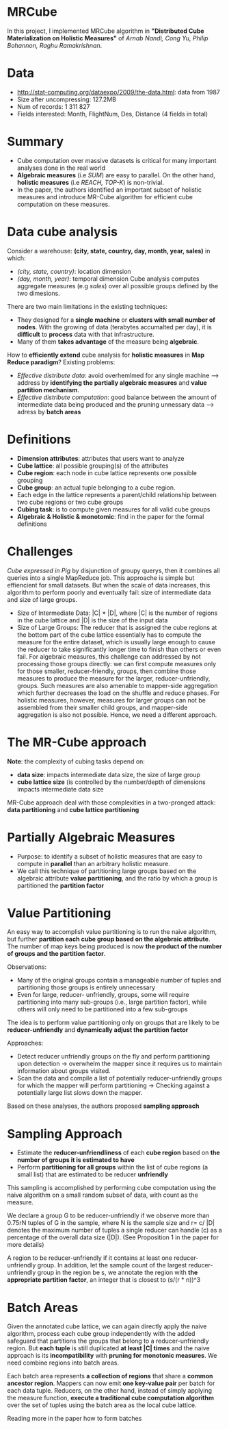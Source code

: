 MRCube
======
In this project, I implemented MRCube algorithm in **"Distributed Cube Materialization on Holistic Measures"** of *Arnab Nandi, Cong Yu, Philip Bohannon, Raghu Ramakrishnan*.

Data
======
 - http://stat-computing.org/dataexpo/2009/the-data.html: data from 1987
 - Size after uncompressing:  127.2MB
 - Num of records: 1 311 827
 - Fields interested: Month, FlightNum, Des, Distance (4 fields in total)

Summary
======
 - Cube computation over massive datasets is critical for many important analyses done in the real world
 - **Algebraic measures** (i.e *SUM*) are easy to parallel. On the other hand, **holistic measures** (i.e *REACH, TOP-K*) is non-trivial.
 - In the paper, the authors identified an important subset of holistic measures and introduce MR-Cube algorithm for efficient cube computation on these measures.

Data cube analysis
======
Consider a warehouse: **(city, state, country, day, month, year, sales)** in which:
- *(city, state, country)*: location dimension
- *(day, month, year)*: temporal dimension
Cube analysis computes aggregate measures (e.g *sales*) over all possible groups defined by the two dimesions. 

There are two main limitations in the existing techniques:
- They designed for a **single machine** or **clusters with small number of nodes**. With the growing of data (terabytes accumalted per day), it is **difficult** to **process** data with that infrastructure.
- Many of them **takes advantage** of the measure being **algebraic**.

How to **efficiently extend** cube analysis for **holistic measures** in **Map Reduce paradigm**? Existing problems:
- *Effective distribute data*: avoid overhemlmed for any single machine --> address by **identifying the partially algebraic measures** and **value partition mechanism**.
- *Effective distribute computation*: good balance between the amount of intermediate data being produced and the pruning unnessary data --> adress by **batch areas** 

Definitions
======
- **Dimension attributes**: attributes that users want to analyze
- **Cube lattice**: all possible grouping(s) of the attributes
- **Cube region**: each node in cube lattice represents one possible grouping 
- **Cube group**: an actual tuple belonging to a cube region.
- Each edge in the lattice represents a parent/child relationship between two cube regions or two cube groups
- **Cubing task**: is to compute given measures for all valid cube groups
- **Algebraic & Holistic & monotomic**: find in the paper for the formal definitions

Challenges
======
*Cube expressed in Pig* by disjunction of groupy querys, then it combines all queries into a single MapReduce job. This approache is simple but effiencient for small datasets. But when the scale of data increases, this algorithm to perform poorly and eventually fail: size of intermediate data and size of large groups.

- Size of Intermediate Data: |C| * |D|, where |C| is the number of regions in the cube lattice and |D| is the size of the input data
- Size of Large Groups: The reducer that is assigned the cube regions at the bottom part of the cube lattice essentially has to compute the measure for the entire dataset, which is usually large enough to cause the reducer to take significantly longer time to finish than others or even fail. For algebraic measures, this challenge can addressed by not processing those groups directly: we can first compute measures only for those smaller, reducer-friendly, groups, then combine those measures to produce the measure for the larger, reducer-unfriendly, groups. Such measures are also amenable to mapper-side aggregation which further decreases the load on the shuffle and reduce phases. For holistic measures, however, measures for larger groups can not be assembled from their smaller child groups, and mapper-side aggregation is also not possible. Hence, we need a different approach.

The MR-Cube approach
======
**Note**: the complexity of cubing tasks depend on:
- **data size**: impacts intermediate data size, the size of large group
- **cube lattice size** (is controlled by the number/depth of dimensions impacts intermediate data size

MR-Cube approach deal with those complexities in a two-pronged attack: **data partitioning** and **cube lattice partitioning**

Partially Algebraic Measures
======
- Purpose: to identify a subset of holistic measures that are easy to compute in **parallel** than an arbitrary holistic measure.
- We call this technique of partitioning large groups based on the algebraic attribute **value partitioning**, and the ratio by which a group is partitioned the **partition factor**

Value Partitioning
======
An easy way to accomplish value partitioning is to run the naive algorithm, but further **partition each cube group based on the algebraic attribute**. The number of map keys being produced is now **the product of the number of groups and the partition factor**.

Observations:
- Many of the original groups contain a manageable number of tuples and partitioning those groups is entirely unnecessary
- Even for large, reducer- unfriendly, groups, some will require partitioning into many sub-groups (i.e., large partition factor), while others will only need to be partitioned into a few sub-groups

The idea is to perform value partitioning only on groups that are likely to be **reducer-unfriendly** and **dynamically adjust the partition factor**

Approaches:
- Detect reducer unfriendly groups on the fly and perform partitioning upon detection -> overwhelm the mapper since it requires us to maintain information about groups visited.
- Scan the data and compile a list of potentially reducer-unfriendly groups for which the mapper will perform partitioning -> Checking against a potentially large list slows down the mapper.

Based on these analyses, the authors proposed **sampling approach**

Sampling Approach
======
- Estimate the **reducer-unfriendliness** of each **cube region** based on **the number of groups it is estimated to have**
- Perform **partitioning for all groups** within the list of cube regions (a small list) that are estimated to be reducer **unfriendly**

This sampling is accomplished by performing cube computation using the naive algorithm on a small random subset of data, with count as the measure.

We declare a group G to be reducer-unfriendly if we observe more than 0.75rN tuples of G in the sample, where N is the sample size and r= c/ |D| denotes the maximum number of tuples a single reducer can handle (c) as a percentage of the overall data size (|D|). (See Proposition 1 in the paper for more details)

A region to be reducer-unfriendly if it contains at least one reducer-unfriendly group. In addition, let the sample count of the largest reducer-unfriendly group in the region be s, we annotate the region with **the appropriate
partition factor**, an integer that is closest to (s/(r * n))^3

Batch Areas
======
Given the annotated cube lattice, we can again directly apply the naive algorithm, process each cube group independently with the added safeguard that partitions the groups that belong to a reducer-unfriendly region. But **each tuple** is still duplicated **at least |C| times** and the naive approach is its **incompatibility** with **pruning for monotonic measures**. We need combine regions into batch areas.

Each batch area represents **a collection of regions** that share a **common ancestor region**. Mappers can now emit **one key-value pair** per batch for each data tuple. Reducers, on the other hand, instead of simply applying the measure function, **execute a traditional cube computation algorithm** over the set of tuples using the batch area as the local cube lattice.

Reading more in the paper how to form batches
